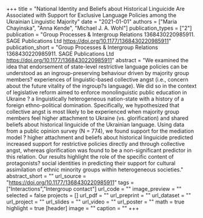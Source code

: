 +++
title = "National Identity and Beliefs about Historical Linguicide Are Associated with Support for Exclusive Language Policies among the Ukrainian Linguistic Majority"
date = "2021-01-01"
authors = ["Maria Chayinska", "Anna Kende", "Michael J. A. Wohl"]
publication_types = ["2"]
publication = "Group Processes & Intergroup Relations 1368430220985911. SAGE Publications Ltd https://doi.org/10.1177/1368430220985911"
publication_short = "Group Processes & Intergroup Relations 1368430220985911. SAGE Publications Ltd https://doi.org/10.1177/1368430220985911"
abstract = "We examined the idea that endorsement of state-level restrictive language policies can be understood as an ingroup-preserving behaviour driven by majority group members? experiences of linguistic-based collective angst (i.e., concern about the future vitality of the ingroup?s language). We did so in the context of legislative reform aimed to enforce monolinguistic public education in Ukraine ? a linguistically heterogeneous nation-state with a history of a foreign ethno-political domination. Specifically, we hypothesized that collective angst is most likely to be experienced when majority group members feel higher attachment to Ukraine (vs. glorification) and shared beliefs about historical linguicide of the Ukrainian language. Using data from a public opinion survey (N = 774), we found support for the mediation model ? higher attachment and beliefs about historical linguicide predicted increased support for restrictive policies directly and through collective angst, whereas glorification was found to be a non-significant predictor in this relation. Our results highlight the role of the specific content of protagonists? social identities in predicting their support for cultural assimilation of ethnic minority groups within heterogeneous societies."
abstract_short = ""
url_source = "https://doi.org/10.1177/1368430220985911"
tags = ["Interactions","Intergroup contact"]
url_code = ""
image_preview = ""
selected = false
projects = []
url_pdf = ""
url_preprint = ""
url_dataset = ""
url_project = ""
url_slides = ""
url_video = ""
url_poster = ""
math = true
highlight = true
[header]
image = ""
caption = ""
+++
